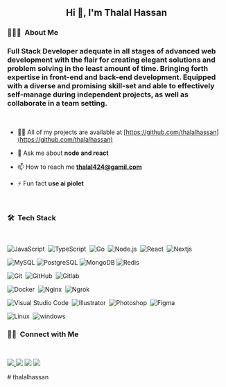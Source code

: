 <h2 align="center">Hi 👋, I'm Thalal Hassan</h2>

### 👨🏻‍💻 &nbsp;About Me
<h3 align="left">Full Stack Developer adequate in all stages of advanced web development with the flair for
creating elegant solutions and problem solving in the least amount of time. Bringing forth
expertise in front-end and back-end development. Equipped with a diverse and promising
skill-set and able to effectively self-manage during independent projects, as well as collaborate
in a team setting.</h3></br>

- 👨‍💻 All of my projects are available at [https://github.com/thalalhassan](https://github.com/thalalhassan)

- 💬 Ask me about **node and react**

- 📫 How to reach me **thalal424@gamil.com**

- ⚡ Fun fact **use ai piolet**

<br/>

### 🛠 &nbsp;Tech Stack

<br/>

![JavaScript](https://img.shields.io/badge/-JavaScript-05122A?style=flat&logo=javascript)&nbsp;
![TypeScript](https://img.shields.io/badge/-TypeScript-05122A?style=flat&logo=typescript)&nbsp;
![Go](https://img.shields.io/badge/-Go-05122A?style=flat&logo=go)&nbsp;
![Node.js](https://img.shields.io/badge/-Node.js-05122A?style=flat&logo=node.js)&nbsp;
![React](https://img.shields.io/badge/-React-05122A?style=flat&logo=react)&nbsp;
![Nextjs](https://img.shields.io/badge/-Next.js-05122A?style=flat&logo=next.js)&nbsp;

![MySQL](https://img.shields.io/badge/-mysql-05122A?style=flat&logo=mysql)
![PostgreSQL](https://img.shields.io/badge/-postgresql-05122A?style=flat&logo=postgresql)
![MongoDB](https://img.shields.io/badge/-mongodb-05122A?style=flat&logo=mongodb)
![Redis](https://img.shields.io/badge/-redis-05122A?style=flat&logo=redis)

![Git](https://img.shields.io/badge/-Git-05122A?style=flat&logo=git)&nbsp;
![GitHub](https://img.shields.io/badge/-GitHub-05122A?style=flat&logo=github)&nbsp;
![Gitlab](https://img.shields.io/badge/-Gitlab-05122A?style=flat&logo=gitlab)&nbsp;

![Docker](https://img.shields.io/badge/-Docker-05122A?style=flat&logo=docker)&nbsp;
![Nginx](https://img.shields.io/badge/-Nginx-05122A?style=flat&logo=nginx)&nbsp;
![Ngrok](https://img.shields.io/badge/-Ngrok-05122A?style=flat&logo=ngrok)&nbsp;

![Visual Studio Code](https://img.shields.io/badge/-Visual%20Studio%20Code-05122A?style=flat&logo=visual-studio-code&logoColor=007ACC)&nbsp;
![Illustrator](https://img.shields.io/badge/-Illustrator-05122A?style=flat&logo=adobe-illustrator)&nbsp;
![Photoshop](https://img.shields.io/badge/-Photoshop-05122A?style=flat&logo=adobe-photoshop)&nbsp;
![Figma](https://img.shields.io/badge/-Figma-05122A?style=flat&logo=figma)&nbsp;

![Linux](https://img.shields.io/badge/-Linux-05122A?style=flat&logo=linux)&nbsp;
![windows](https://img.shields.io/badge/-windows-05122A?style=flat&logo=windows)&nbsp;


### 🤝🏻 &nbsp;Connect with Me

<br/>

<p align="left">
<a href="https://www.linkedin.com/in/thalalhassan"><img src="https://img.shields.io/badge/-@thalalhassan-0077B5?style=flat&logo=Linkedin&logoColor=white"/</a>
<a href="https://twitter.com/thalal_hassan"><img src="https://img.shields.io/badge/-@thalal_hassan-0077B5?style=flat&logo=Twitter&logoColor=white"/></a>
<a href="https://instagram.com/thalal_hassan"><img src="https://img.shields.io/badge/-@thalal_hassan-E4405F?style=flat&logo=Instagram&logoColor=white"/></a>
<a href="mailto:thalal424@gmail.com"><img src="https://img.shields.io/badge/-thalal424@gmail.com-D14836?style=flat&logo=Gmail&logoColor=white"/></a>
</p># thalalhassan
